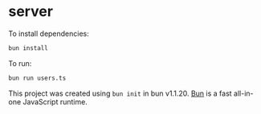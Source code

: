 # server

To install dependencies:

```bash
bun install
```

To run:

```bash
bun run users.ts
```

This project was created using `bun init` in bun v1.1.20. [Bun](https://bun.sh) is a fast all-in-one JavaScript runtime.

